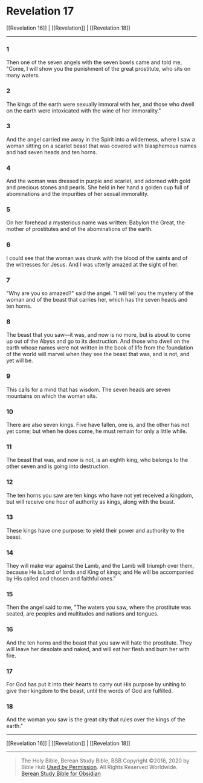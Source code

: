 # Revelation 17

[[Revelation 16]] | [[Revelation]] | [[Revelation 18]]

---

### 1
Then one of the seven angels with the seven bowls came and told me, "Come, I will show you the punishment of the great prostitute, who sits on many waters.

### 2
The kings of the earth were sexually immoral with her, and those who dwell on the earth were intoxicated with the wine of her immorality."

### 3
And the angel carried me away in the Spirit into a wilderness, where I saw a woman sitting on a scarlet beast that was covered with blasphemous names and had seven heads and ten horns.

### 4
And the woman was dressed in purple and scarlet, and adorned with gold and precious stones and pearls. She held in her hand a golden cup full of abominations and the impurities of her sexual immorality.

### 5
On her forehead a mysterious name was written: Babylon the Great, the mother of prostitutes and of the abominations of the earth.

### 6
I could see that the woman was drunk with the blood of the saints and of the witnesses for Jesus. And I was utterly amazed at the sight of her.

### 7
"Why are you so amazed?" said the angel. "I will tell you the mystery of the woman and of the beast that carries her, which has the seven heads and ten horns.

### 8
The beast that you saw—it was, and now is no more, but is about to come up out of the Abyss and go to its destruction. And those who dwell on the earth whose names were not written in the book of life from the foundation of the world will marvel when they see the beast that was, and is not, and yet will be.

### 9
This calls for a mind that has wisdom. The seven heads are seven mountains on which the woman sits.

### 10
There are also seven kings. Five have fallen, one is, and the other has not yet come; but when he does come, he must remain for only a little while.

### 11
The beast that was, and now is not, is an eighth king, who belongs to the other seven and is going into destruction.

### 12
The ten horns you saw are ten kings who have not yet received a kingdom, but will receive one hour of authority as kings, along with the beast.

### 13
These kings have one purpose: to yield their power and authority to the beast.

### 14
They will make war against the Lamb, and the Lamb will triumph over them, because He is Lord of lords and King of kings; and He will be accompanied by His called and chosen and faithful ones."

### 15
Then the angel said to me, "The waters you saw, where the prostitute was seated, are peoples and multitudes and nations and tongues.

### 16
And the ten horns and the beast that you saw will hate the prostitute. They will leave her desolate and naked, and will eat her flesh and burn her with fire.

### 17
For God has put it into their hearts to carry out His purpose by uniting to give their kingdom to the beast, until the words of God are fulfilled.

### 18
And the woman you saw is the great city that rules over the kings of the earth."

---

[[Revelation 16]] | [[Revelation]] | [[Revelation 18]]

---

> The Holy Bible, Berean Study Bible, BSB
> Copyright &copy;2016, 2020 by Bible Hub
> [Used by Permission](https://berean.bible/terms.htm). All Rights Reserved Worldwide.
> [Berean Study Bible for Obsidian](https://github.com/gapmiss/berean-study-bible-for-obsidian)

